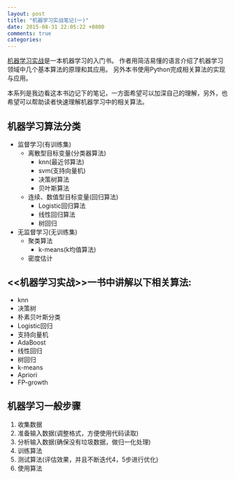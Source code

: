 ```yaml
---
layout: post
title: "机器学习实战笔记(一)"
date: 2015-08-31 22:05:22 +0800
comments: true
categories: 
---
```

[机器学习实战](http://book.douban.com/subject/24703171/)是一本机器学习的入门书。 作者用简洁易懂的语言介绍了机器学习领域中几个基本算法的原理和其应用。 另外本书使用Python完成相关算法的实现与应用。

本系列是我边看这本书边记下的笔记，一方面希望可以加深自己的理解，另外，也希望可以帮助读者快速理解机器学习中的相关算法。

<!-- more -->
## 机器学习算法分类

- 监督学习(有训练集)
    - 离散型目标变量(分类器算法)
        - knn(最近邻算法)
        - svm(支持向量机)
        - 决策树算法
        - 贝叶斯算法
    - 连续、数值型目标变量(回归算法)
        - Logistic回归算法
        - 线性回归算法
        - 树回归
- 无监督学习(无训练集)
    - 聚类算法
        - k-means(k均值算法)
    - 密度估计

## <<机器学习实战>>一书中讲解以下相关算法:

- knn
- 决策树
- 朴素贝叶斯分类
- Logistic回归
- 支持向量机
- AdaBoost
- 线性回归
- 树回归
- k-means
- Apriori
- FP-growth

## 机器学习一般步骤

1. 收集数据
2. 准备输入数据(调整格式，方便使用代码读取)
3. 分析输入数据(确保没有垃圾数据，做归一化处理)
4. 训练算法
5. 测试算法(评估效果，并且不断迭代4，5步进行优化)
6. 使用算法

